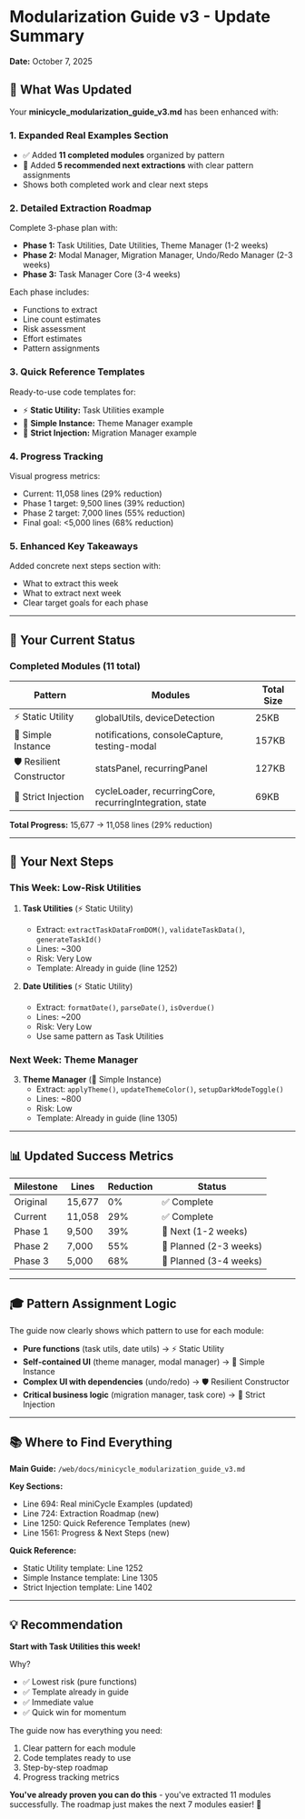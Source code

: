 # Modularization Guide v3 - Update Summary

**Date:** October 7, 2025

## 📝 What Was Updated

Your **minicycle_modularization_guide_v3.md** has been enhanced with:

### 1. **Expanded Real Examples Section**
- ✅ Added **11 completed modules** organized by pattern
- 🎯 Added **5 recommended next extractions** with clear pattern assignments
- Shows both completed work and clear next steps

### 2. **Detailed Extraction Roadmap**
Complete 3-phase plan with:
- **Phase 1:** Task Utilities, Date Utilities, Theme Manager (1-2 weeks)
- **Phase 2:** Modal Manager, Migration Manager, Undo/Redo Manager (2-3 weeks)
- **Phase 3:** Task Manager Core (3-4 weeks)

Each phase includes:
- Functions to extract
- Line count estimates
- Risk assessment
- Effort estimates
- Pattern assignments

### 3. **Quick Reference Templates**
Ready-to-use code templates for:
- ⚡ **Static Utility:** Task Utilities example
- 🎯 **Simple Instance:** Theme Manager example
- 🔧 **Strict Injection:** Migration Manager example

### 4. **Progress Tracking**
Visual progress metrics:
- Current: 11,058 lines (29% reduction)
- Phase 1 target: 9,500 lines (39% reduction)
- Phase 2 target: 7,000 lines (55% reduction)
- Final goal: <5,000 lines (68% reduction)

### 5. **Enhanced Key Takeaways**
Added concrete next steps section with:
- What to extract this week
- What to extract next week
- Clear target goals for each phase

---

## 🎯 Your Current Status

### **Completed Modules (11 total)**

| Pattern | Modules | Total Size |
|---------|---------|------------|
| ⚡ Static Utility | globalUtils, deviceDetection | 25KB |
| 🎯 Simple Instance | notifications, consoleCapture, testing-modal | 157KB |
| 🛡️ Resilient Constructor | statsPanel, recurringPanel | 127KB |
| 🔧 Strict Injection | cycleLoader, recurringCore, recurringIntegration, state | 69KB |

**Total Progress:** 15,677 → 11,058 lines (29% reduction)

---

## 🚀 Your Next Steps

### **This Week: Low-Risk Utilities**
1. **Task Utilities** (⚡ Static Utility)
   - Extract: `extractTaskDataFromDOM()`, `validateTaskData()`, `generateTaskId()`
   - Lines: ~300
   - Risk: Very Low
   - Template: Already in guide (line 1252)

2. **Date Utilities** (⚡ Static Utility)
   - Extract: `formatDate()`, `parseDate()`, `isOverdue()`
   - Lines: ~200
   - Risk: Very Low
   - Use same pattern as Task Utilities

### **Next Week: Theme Manager**
3. **Theme Manager** (🎯 Simple Instance)
   - Extract: `applyTheme()`, `updateThemeColor()`, `setupDarkModeToggle()`
   - Lines: ~800
   - Risk: Low
   - Template: Already in guide (line 1305)

---

## 📊 Updated Success Metrics

| Milestone | Lines | Reduction | Status |
|-----------|-------|-----------|--------|
| Original | 15,677 | 0% | ✅ Complete |
| Current | 11,058 | 29% | ✅ Complete |
| Phase 1 | 9,500 | 39% | 🎯 Next (1-2 weeks) |
| Phase 2 | 7,000 | 55% | 📅 Planned (2-3 weeks) |
| Phase 3 | 5,000 | 68% | 📅 Planned (3-4 weeks) |

---

## 🎓 Pattern Assignment Logic

The guide now clearly shows which pattern to use for each module:

- **Pure functions** (task utils, date utils) → ⚡ Static Utility
- **Self-contained UI** (theme manager, modal manager) → 🎯 Simple Instance
- **Complex UI with dependencies** (undo/redo) → 🛡️ Resilient Constructor
- **Critical business logic** (migration manager, task core) → 🔧 Strict Injection

---

## 📚 Where to Find Everything

**Main Guide:** `/web/docs/minicycle_modularization_guide_v3.md`

**Key Sections:**
- Line 694: Real miniCycle Examples (updated)
- Line 724: Extraction Roadmap (new)
- Line 1250: Quick Reference Templates (new)
- Line 1561: Progress & Next Steps (new)

**Quick Reference:**
- Static Utility template: Line 1252
- Simple Instance template: Line 1305
- Strict Injection template: Line 1402

---

## 💡 Recommendation

**Start with Task Utilities this week!**

Why?
- ✅ Lowest risk (pure functions)
- ✅ Template already in guide
- ✅ Immediate value
- ✅ Quick win for momentum

The guide now has everything you need:
1. Clear pattern for each module
2. Code templates ready to use
3. Step-by-step roadmap
4. Progress tracking metrics

**You've already proven you can do this** - you've extracted 11 modules successfully. The roadmap just makes the next 7 modules easier! 🚀
